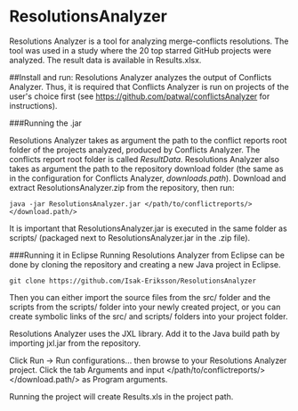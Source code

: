 # ResolutionsAnalyzer

Resolutions Analyzer is a tool for analyzing merge-conflicts resolutions. The tool was used in a study where the 20 top starred GitHub projects were analyzed. The result data is available in Results.xlsx.

##Install and run:
Resolutions Analyzer analyzes the output of Conflicts Analyzer. Thus, it is required that Conflicts Analyzer is run on projects of the user's choice first (see https://github.com/patwal/conflictsAnalyzer for instructions).

###Running the .jar

Resolutions Analyzer takes as argument the path to the conflict reports root folder of the projects analyzed, produced by Conflicts Analyzer. The conflicts report root folder is called *ResultData*. Resolutions Analyzer also takes as argument the path to the repository download folder (the same as in the configuration for Conflicts Analyzer, *downloads.path*). Download and extract ResolutionsAnalyzer.zip from the repository, then run:

`java -jar ResolutionsAnalyzer.jar </path/to/conflictreports/> </download.path/>`

It is important that ResolutionsAnalyzer.jar is executed in the same folder as scripts/ (packaged next to ResolutionsAnalyzer.jar in the .zip file).

###Running it in Eclipse
Running Resolutions Analyzer from Eclipse can be done by cloning the repository and creating a new Java project in Eclipse. 

`git clone https://github.com/Isak-Eriksson/ResolutionsAnalyzer`

Then you can either import the source files from the src/ folder and the scripts from the scripts/ folder into your newly created project, or you can create symbolic links of the src/ and scripts/ folders into your project folder.

Resolutions Analyzer uses the JXL library. Add it to the Java build path by importing jxl.jar from the repository.

Click Run -> Run configurations… then browse to your Resolutions Analyzer project. Click the tab Arguments and input </path/to/conflictreports/> </download.path/> as Program arguments.

Running the project will create Results.xls in the project path.

